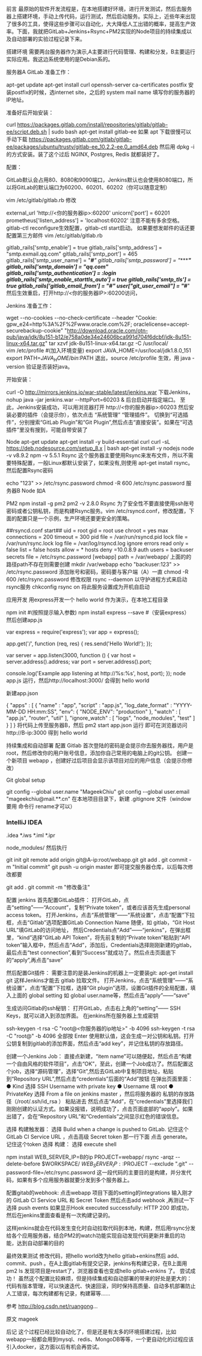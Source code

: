 前言
最原始的软件开发流程是，在本地搭建好环境，进行开发测试，然后去服务器上搭建环境，手动上传代码，运行测试，然后启动服务。实际上，近些年来出现了很多的工具，使得这些步骤可以自动化，大大降低人工出错的概率，提高生产效率。下面，我就把GitLab+Jenkins+Rsync+PM2实现的Node项目的持续集成以及自动部署的实验过程记录下来。

搭建环境
需要两台服务器作为演示,A主要进行代码管理、构建和分发，B主要运行实际应用。我这边系统使用的是Debian系的。

服务器A
GitLab
准备工作：

apt-get update
apt-get install curl openssh-server ca-certificates postfix
安装postfix的时候，选internet site，之后的 system mail name 填写你的服务器的IP地址。

准备好后开始安装：

curl https://packages.gitlab.com/install/repositories/gitlab/gitlab-ee/script.deb.sh | sudo bash
apt-get install gitlab-ee
如果 apt 下载很慢可以手动下载 https://packages.gitlab.com/gitlab/gitlab-ee/packages/ubuntu/trusty/gitlab-ee_10.2.2-ee.0_amd64.deb 然后用 dpkg -i 的方式安装。装了这个过后 NGINX, Postgres, Redis 就都装好了。

配置：

GitLab默认会占用80、8080和9090端口，Jenkins默认也会使用8080端口，所以将GitLab的默认端口为60200、60201、60202（你可以随意定制）

vim /etc/gitlab/gitlab.rb 修改

external_url 'http://<你的服务器ip>:60200'
unicorn['port'] = 60201
prometheus['listen_address'] = 'localhost:60202'
注意不能有多余空格。gitlab-ctl reconfigure生效配置，gitlab-ctl start启动。
如果要想发邮件的话还要配置第三方邮件 vim /etc/gitlab/gitlab.rb

gitlab_rails['smtp_enable'] = true 
gitlab_rails['smtp_address'] = "smtp.exmail.qq.com"
gitlab_rails['smtp_port'] = 465
gitlab_rails['smtp_user_name'] = "***#**"
gitlab_rails['smtp_password'] = "**************"
gitlab_rails['smtp_domain'] = "qq.com"
gitlab_rails['smtp_authentication'] = :login 
gitlab_rails['smtp_enable_starttls_auto'] = true
gitlab_rails['smtp_tls'] = true
gitlab_rails['gitlab_email_from'] = "***#**"
user["git_user_email"] = "***#**"
然后生效重启，打开http://<你的服务器IP>:60200访问，

Jenkins
准备工作：

wget --no-cookies --no-check-certificate --header "Cookie: gpw_e24=http%3A%2F%2Fwww.oracle.com%2F; oraclelicense=accept-securebackup-cookie" "http://download.oracle.com/otn-pub/java/jdk/8u151-b12/e758a0de34e24606bca991d704f6dcbf/jdk-8u151-linux-x64.tar.gz"
tar xzvf jdk-8u151-linux-x64.tar.gz -C /usr/local/  
vim /etc/profile #(加入环境变量)
    export JAVA_HOME=/usr/local/jdk1.8.0_151
    export PATH=$JAVA_HOME/bin:$PATH
退出，source /etc/profile 生效，用 java -version 验证是否装好java。

开始安装：

curl -O http://mirrors.jenkins.io/war-stable/latest/jenkins.war 下载Jenkins，
nohup java -jar jenkins.war --httpPort=60203 & 后台启动并指定端口。
至此，Jenkins安装成功，可以用浏览器打开 http://<你的服务器ip>:60203
然后安装必要的插件（会提示你），依次点击 “系统管理” “管理插件”。
切换到“可选插件”，分别搜索“GitLab Plugin”和“Git Plugin”,然后点击“直接安装”。如果在“可选插件”里没有搜到，可能自带安装了

Node
apt-get update
apt-get install -y build-essential curl
curl -sL https://deb.nodesource.com/setup_8.x | bash 
apt-get install -y nodejs
node -v
v8.9.2
npm -v
5.5.1
Rsync
这个服务器主要使用Rsync来发布文件，所以不需要特殊配置，一般Linux都默认安装了，如果没有,则使用 apt-get install rsync。然后配置Rsync密码

echo "123" >> /etc/rsync.password
chmod -R 600 /etc/rsync.password
服务器B
Node
如A

PM2
npm install -g pm2
pm2 -v
2.8.0
Rsync
为了安全性不要直接使用ssh账号密码或者公钥私钥，而是构建Rsync服务。vim /etc/rsyncd.conf，修改配置，下面的配置只是一个示例，生产环境还要更安全的策略。

##rsyncd.conf start##
uid = root
gid = root
use chroot = yes
max connections = 200
timeout = 300
pid file = /var/run/rsyncd.pid
lock file = /var/run/rsync.lock
log file = /var/log/rsyncd.log
ignore errors
read only = false
list = false
hosts allow = * 
hosts deny =10.0.8.9
auth users = backuser
secrets file = /etc/rsync.password
[webapp]
path = /var/webapp/
上面的的路径path不存在则需要创建 mkdir /var/webapp
echo "backuser:123" >> /etc/rsync.password 添加账号和密码，密码要与客户端（A）一直
chmod -R 600 /etc/rsync.password 修改权限
rsync --daemon 以守护进程方式来启动rsync服务
chkconfig rsync on 将此服务设置成为开机自启动

应用开发
用express开发一个 hello world 作为演示，在本地工程目录

npm init #(按照提示输入参数)
npm install express --save  #（安装express）
然后创建app.js

var express = require('express');
var app = express();

app.get('/', function (req, res) {
  res.send('Hello World!');
});

var server = app.listen(3000, function () {
  var host = server.address().address;
  var port = server.address().port;

  console.log('Example app listening at http://%s:%s', host, port);
});
node app.js 运行，然后http://localhost:3000/ 会得到 hello world

新建app.json

{
    "apps" : [
        {
            "name"        : "app",
            "script"      : "app.js",
            "log_date_format"  : "YYYY-MM-DD HH:mm:SS",
            "env": {
                "NODE_ENV": "production"
            },
            "watch" : [
                "app.js",
                "router",
                "util"
            ],
            "ignore_watch" : [
                "logs",
                "node_modules",
                "test"
            ]
        }
    ]
}
将代码上传至服务器B，然后 pm2 start app.json 运行 即可在浏览器访问 http://B-ip:3000 得到 hello world

持续集成和自动部署
配置 Gitlab
首次登陆的密码是会提示你去服务器找，用户是root，然后修改你的用户账号信息，添加你自己常用的电脑上的git公钥。
创建一个新项目 webapp ，创建好过后项目会显示该项目对应的用户信息（会提示你修改）

Git global setup

git config --global user.name "MageekChiu"
git config --global user.email "mageekchiu@mail.**.cn"
在本地项目目录下，新建 .gitignore 文件（window 要用 命令行 rename才可以）

### IntelliJ IDEA ###
.idea
*.iws
*.iml
*.ipr

node_modules/
然后执行

git init
git remote add origin git@A-ip:root/webapp.git
git add .
git commit -m "Initial commit"
git push -u origin master
即可提交服务器仓库，以后每次修改都要

git add .
git commit -m "修改备注"

配置 jenkins
首先配置GitLab插件：
打开GitLab，点击“setting”——“Account”，复制“Private token”，或者应该首先生成personal access token。
打开Jenkins，点击“系统管理”——“系统设置”，点击“配置”下拉框，点击“Gitlab”选项配置GitLab
Connection Name 随便，如 gitlab，“Git Host URL”填GitLab的访问地址，
然后Credentials点“Add”——“jenkins”，在弹出框里，“kind”选择“GitLab API Token”，将先前复制的“Private token”粘贴到“API token”输入框中，然后点击“Add”，添加后，Credentials选择刚刚新建的gitlab，
最后点击“test connection”,看到“Success”就成功了。然后点击页面底下的“apply”,再点击“save”

然后配置Git插件：
需要注意的是装Jenkins的机器上一定要装git: apt-get install git 这样Jenkins才能去 gitlab 拉取文件。
打开Jenkins，点击“系统管理”——“系统设置”，点击“配置”下拉框，选择“Git plugin”选项，设置Git插件的全局配置，填入上面的 global setting 如 global user.name等，然后点击“apply”——“save”

生成访问Gitlab的ssh秘钥：
打开GitLab，点击右上角的“setting”—— SSH Keys，就可以进入到添加界面。
在jenkins所在服务器上生成密钥

ssh-keygen -t rsa -C "root@<你服务器的ip地址>" -b 4096
ssh-keygen -t rsa -C "root@" -b 4096
全部按 Enter 使用默认值，这会生成一对公钥和私钥。打开公钥复制到gitlab的添加界面，然后点击“add key”，并记住私钥的存放路径。

创建一个Jenkins Job：
直接点新建，“item name”可以随便起，然后点击“构建一个自由风格的软件项目”，点击“OK”，至此，创建一个Job成功了。然后配置这个job，选择“源码管理”，选择“Git”,然后去GitLab中复制项目地址，粘贴到“Repository URL”,然后点击“credentials”后面的“Add”按钮
在弹出页面里面：
● Kind 选择 SSH Username with private key
● Username 填 root
● PrivateKey 选择 From a file on jenkins master ，然后将服务器的 私钥的存放路径（/root/.ssh/id_rsa ） 粘贴进去
然后点击“Add”，在“credentials”里选择我们刚刚创建的认证方式。如果没报错，说明成功了，点击页面底部的“apply”。如果出错了，会在“Repository URL”和“Credentials”之间显示红色的错误信息。

选择 构建触发器：
选择 Build when a change is pushed to GitLab. 记住这个 GitLab CI Service URL ，点击高级
Secret token 那一行下面 点击 generate。记住这个token
选择 构建：
选择 execute shell

npm install 
WEB_SERVER_IP=B的ip
PROJECT=webapp/
rsync -arqz --delete-before $WORKSPACE/ $WEB_SERVER_IP::$PROJECT --exclude ".git" --password-file=/etc/rsync.password 
这一段代码的主要目的是构建，并分发代码，如果有多个应用服务器就要分发到多个服务器上。

配置gitab的webhook:
点击webapp 项目下面的setting的integrations 输入刚才的 GitLab CI Service URL 和 Secret Token
然后点击add webhook ,再测试一下选择 push events 如果显示Hook executed successfully: HTTP 200 即成功，然后在jenkins里面查看是有一次构建记录的。

这样jenkins就会在代码发生变化时自动拉取代码到本地，构建，然后用rsync分发给各个应用服务器，结合PM2的watch功能实现自动发现代码更新并重启的功能，达到自动部署的目的

最终效果测试
修改代码，把hello world改为hello gitlab+enkins然后 add、commit、push 。在A上面gitlab有提交记录，jenkins有构建记录，在B上面用 pm2 ls 发现项目是restart了，浏览器查看也变成hello gitlab+enkins 了。
尝试成功！
虽然这个配置比较麻烦，但是持续集成和自动部署的带来的好处是更大的：代码有版本管理，可以快速迭代、快速回滚，同时保持高质量、自动多机部署防止人工错误，每次构建都有记录，构建幂等......

参考
http://blog.csdn.net/ruangong...

原文 mageek

后记
这个过程已经比较自动化了，但是还是有太多的环境搭建过程，比如webapp一般都会用到mysql、redis、MongoDB等等，一个更自动化的过程应该引入docker，这方面以后有机会再尝试。